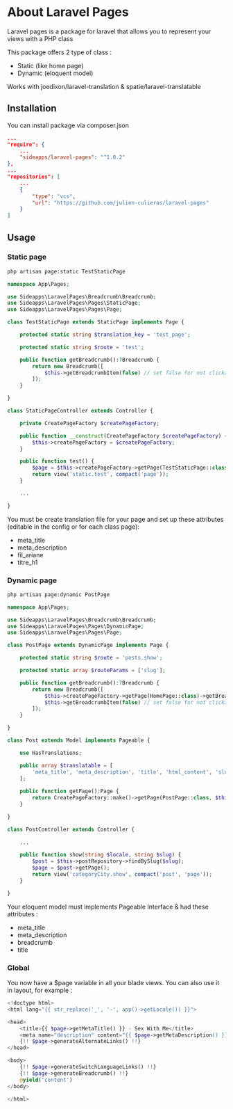 # About Laravel Pages

Laravel pages is a package for laravel that allows you to represent your views with a PHP class

This package offers 2 type of class :

- Static (like home page)
- Dynamic (eloquent model)

Works with joedixon/laravel-translation & spatie/laravel-translatable

## Installation

You can install package via composer.json

``` json
...
"require": {
    ...
    "sideapps/laravel-pages": "^1.0.2"
},
...
"repositories": [
    ...
    {
        "type": "vcs",
        "url": "https://github.com/julien-culieras/laravel-pages"
    }
]
```

## Usage

### Static page

``` bash
php artisan page:static TestStaticPage
```

``` php
namespace App\Pages;

use Sideapps\LaravelPages\Breadcrumb\Breadcrumb;
use Sideapps\LaravelPages\Pages\StaticPage;
use Sideapps\LaravelPages\Pages\Page;

class TestStaticPage extends StaticPage implements Page {

    protected static string $translation_key = 'test_page';

    protected static string $route = 'test';

    public function getBreadcrumb():?Breadcrumb {
        return new Breadcrumb([
            $this->getBreadcrumbItem(false) // set false for not clickable anchor
        ]);
    }

}
```

``` php
class StaticPageController extends Controller {

    private CreatePageFactory $createPageFactory;

    public function __construct(CreatePageFactory $createPageFactory) {
        $this->createPageFactory = $createPageFactory;
    }

    public function test() {
        $page = $this->createPageFactory->getPage(TestStaticPage::class);
        return view('static.test', compact('page'));
    }

    ...

}
```

You must be create translation file for your page and set up these attributes (editable in the config or for each class page):

- meta_title
- meta_description
- fil_ariane
- titre_h1

### Dynamic page

``` bash
php artisan page:dynamic PostPage
```

``` php
namespace App\Pages;

use Sideapps\LaravelPages\Breadcrumb\Breadcrumb;
use Sideapps\LaravelPages\Pages\DynamicPage;
use Sideapps\LaravelPages\Pages\Page;

class PostPage extends DynamicPage implements Page {

    protected static string $route = 'posts.show';

    protected static array $routeParams = ['slug'];

    public function getBreadcrumb():?Breadcrumb {
        return new Breadcrumb([
            $this->createPageFactory->getPage(HomePage::class)->getBreadcrumbItem(),
            $this->getBreadcrumbItem(false) // set false for not clickable anchor
        ]);
    }

}
```

``` php
class Post extends Model implements Pageable {

    use HasTranslations;

    public array $translatable = [
        'meta_title', 'meta_description', 'title', 'html_content', 'slug'
    ];
 
    public function getPage():Page {
        return CreatePageFactory::make()->getPage(PostPage::class, $this);
    }

}
```

``` php
class PostController extends Controller {
    
    ...

    public function show(string $locale, string $slug) {
        $post = $this->postRepository->findBySlug($slug);
        $page = $post->getPage();
        return view('categoryCity.show', compact('post', 'page'));
    }

}
```


Your eloquent model must implements Pageable Interface & had these attributes :

- meta_title
- meta_description
- breadcrumb
- title

### Global

You now have a $page variable in all your blade views. You can also use it in layout, for example :

``` php
<!doctype html>
<html lang="{{ str_replace('_', '-', app()->getLocale()) }}">

<head>
    <title>{{ $page->getMetaTitle() }} - Sex With Me</title>
    <meta name="description" content="{{ $page->getMetaDescription() }}">
    {!! $page->generateAlternateLinks() !!}
</head>

<body>
    {!! $page->generateSwitchLanguageLinks() !!}
    {!! $page->generateBreadcrumb() !!}
    @yield('content')
</body>

</html>
```
